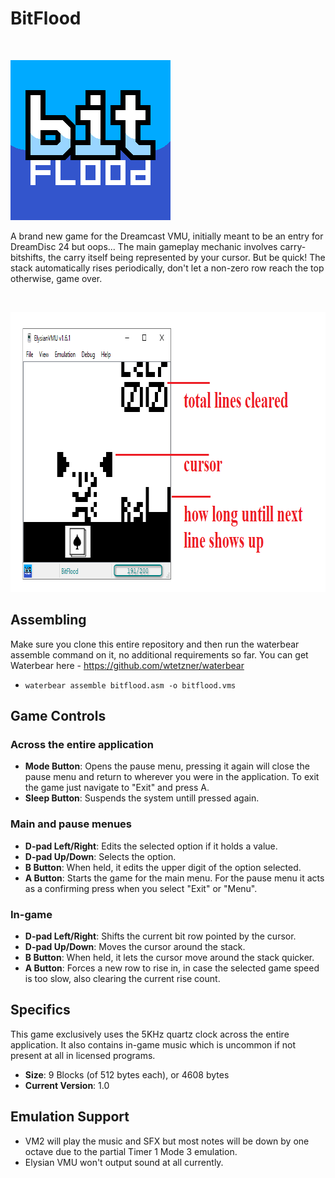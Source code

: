 # BitFlood
<br><p align="left"><img src="https://github.com/jvsTSX/BitFlood/blob/main/repo_images/game_logo_high_res.png?" alt="A high resolution drawing of the game's icon that appears on the BIOS' save manager" width="256" height="256"/>

A brand new game for the Dreamcast VMU, initially meant to be an entry for DreamDisc 24 but oops... The main gameplay mechanic involves carry-bitshifts, the carry itself being represented by your cursor. But be quick! The stack automatically rises periodically, don't let a non-zero row reach the top otherwise, game over.

<br><p align="left"><img src="https://github.com/jvsTSX/BitFlood/blob/main/repo_images/game_ui_annotated.png?" alt="The game's user interface with annotations" width="824" height="448"/>

## Assembling
Make sure you clone this entire repository and then run the waterbear assemble command on it, no additional requirements so far. You can get Waterbear here - https://github.com/wtetzner/waterbear
- `waterbear assemble bitflood.asm -o bitflood.vms`

## Game Controls
### Across the entire application
- **Mode Button**: Opens the pause menu, pressing it again will close the pause menu and return to wherever you were in the application. To exit the game just navigate to "Exit" and press A.
- **Sleep Button**: Suspends the system untill pressed again.

### Main and pause menues
- **D-pad Left/Right**: Edits the selected option if it holds a value.
- **D-pad Up/Down**: Selects the option.
- **B Button**: When held, it edits the upper digit of the option selected.
- **A Button**: Starts the game for the main menu. For the pause menu it acts as a confirming press when you select "Exit" or "Menu".

### In-game
- **D-pad Left/Right**: Shifts the current bit row pointed by the cursor.
- **D-pad Up/Down**: Moves the cursor around the stack.
- **B Button**: When held, it lets the cursor move around the stack quicker.
- **A Button**: Forces a new row to rise in, in case the selected game speed is too slow, also clearing the current rise count.

## Specifics
This game exclusively uses the 5KHz quartz clock across the entire application. It also contains in-game music which is uncommon if not present at all in licensed programs.
- **Size**: 9 Blocks (of 512 bytes each), or 4608 bytes
- **Current Version**: 1.0

## Emulation Support
- VM2 will play the music and SFX but most notes will be down by one octave due to the partial Timer 1 Mode 3 emulation.
- Elysian VMU won't output sound at all currently.